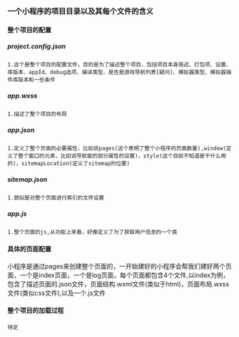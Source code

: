 ### 一个小程序的项目目录以及其每个文件的含义
#### 整个项目的配置
##### project.config.json
```
1.这个是整个项目的配置文件，目的是为了描述整个项目，包括项目本身简述、打包项、设置、库版本、appId、debug选项、编译类型、是否是游戏导航列表[疑问]、模拟器类型、模拟器插件库版本和一些条件
```
##### app.wxss
```
1.描述了整个项目的布局
```
##### app.json
```
1.定义了整个页面的必要属性，比如说pages(这个表明了整个小程序的页面数量),window(定义了整个窗口的元素，比如说导航窗的部分属性的设置)，style(这个目前不知道是干什么用的)，sitemapLocation(定义了sitemap的位置)
```
##### sitemap.json
```
1.貌似是对整个页面进行索引的文件设置
```
##### app.js
```
1.整个页面的js,从功能上来看，好像定义了为了获取用户信息的一个类
```
#### 具体的页面配置
小程序是通过pages来创建整个页面的，一开始建好的小程序会帮我们建好两个页面，一个是index页面，一个是log页面，每个页面都包含4个文件,以index为例，包含了描述页面的.json文件，页面结构.wxml文件(类似于html)，页面布局.wxss文件(类似css文件),以及一个.js文件
#### 整个项目的加载过程
```
待定
```
